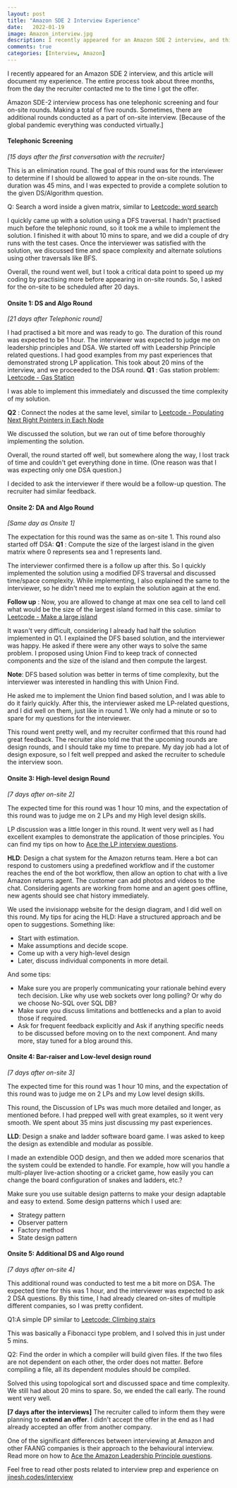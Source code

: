 ```yaml
---
layout: post
title: "Amazon SDE 2 Interview Experience"
date:   2022-01-19
image: Amazon_interview.jpg
description: I recently appeared for an Amazon SDE 2 interview, and this article will document my experience.
comments: true
categories: [Interview, Amazon]
---
```


I recently appeared for an Amazon SDE 2 interview, and this article will document my experience. The entire process took about three months, from the day the recruiter contacted me to the time I got the offer. 

Amazon SDE-2 interview process has one telephonic screening and four on-site rounds. Making a total of five rounds. Sometimes, there are additional rounds conducted as a part of on-site interview. [Because of the global pandemic everything was conducted virtually.]


#### Telephonic Screening
*[15 days after the first conversation with the recruiter]*

This is an elimination round. The goal of this round was for the interviewer to determine if I should be allowed to appear in the on-site rounds. The duration was 45 mins, and I was expected to provide a complete solution to the given DS/Algorithm question. 

Q: Search a word inside a given matrix, similar to [Leetcode: word search](https://leetcode.com/problems/word-search/)

I quickly came up with a solution using a DFS traversal. I hadn't practised much before the telephonic round, so it took me a while to implement the solution. I finished it with about 10 mins to spare, and we did a couple of dry runs with the test cases. Once the interviewer was satisfied with the solution, we discussed time and space complexity and alternate solutions using other traversals like BFS.

Overall, the round went well, but I took a critical data point to speed up my coding by practising more before appearing in on-site rounds. So, I asked for the on-site to be scheduled after 20 days. 

#### Onsite 1: DS and Algo Round
*[21 days after Telephonic round]*

I had practised a bit more and was ready to go. The duration of this round was expected to be 1 hour. The interviewer was expected to judge me on leadership principles and DSA. We started off with Leadership Principle related questions. I had good examples from my past experiences that demonstrated strong LP application. This took about 20 mins of the interview, and we proceeded to the DSA round. 
**Q1** : Gas station problem:  [Leetcode - Gas Station](https://leetcode.com/problems/gas-station/)

I was able to implement this immediately and discussed the time complexity of my solution. 

**Q2** : Connect the nodes at the same level, similar to [Leetcode - Populating Next Right Pointers in Each Node](https://leetcode.com/problems/populating-next-right-pointers-in-each-node/)

We discussed the solution, but we ran out of time before thoroughly implementing the solution. 

Overall, the round started off well, but somewhere along the way, I lost track of time and couldn't get everything done in time. (One reason was that I was expecting only one DSA question.)

I decided to ask the interviewer if there would be a follow-up question. The recruiter had similar feedback.  

#### Onsite 2: DA and Algo Round
*[Same day as Onsite 1]*

The expectation for this round was the same as on-site 1. This round also started off DSA:
**Q1** : Compute the size of the largest island in the given matrix where 0 represents sea and 1 represents land. 

The interviewer confirmed there is a follow up after this. So I quickly implemented the solution using a modified DFS traversal and discussed time/space complexity. While implementing, I also explained the same to the interviewer, so he didn't need me to explain the solution again at the end.

**Follow up** : Now, you are allowed to change at max one sea cell to land cell what would be the size of the largest island formed in this case. similar to [Leetcode - Make a large island](https://leetcode.com/problems/making-a-large-island/)

It wasn't very difficult, considering I already had half the solution implemented in Q1. I explained the DFS based solution, and the interviewer was happy. He asked if there were any other ways to solve the same problem. I proposed using Union Find to keep track of connected components and the size of the island and then compute the largest. 

**Note**: DFS based solution was better in terms of time complexity, but the interviewer was interested in handling this with Union Find. 

He asked me to implement the Union find based solution, and I was able to do it fairly quickly. 
After this, the interviewer asked me LP-related questions, and I did well on them, just like in round 1. 
We only had a minute or so to spare for my questions for the interviewer. 

This round went pretty well, and my recruiter confirmed that this round had great feedback. The recruiter also told me that the upcoming rounds are design rounds, and I should take my time to prepare. My day job had a lot of design exposure, so I felt well prepped and asked the recruiter to schedule the interview soon. 

#### Onsite 3: High-level design Round
*[7 days after on-site 2]*

The expected time for this round was 1 hour 10 mins, and the expectation of this round was to judge me on 2 LPs and my High level design skills. 

LP discussion was a little longer in this round. It went very well as I had excellent examples to demonstrate the application of those principles. You can find my tips on how to [Ace the LP interview questions](https://jinesh.codes/blog/ace-amazon-lp-questions/).


**HLD**: Design a chat system for the Amazon returns team. Here a bot can respond to customers using a predefined workflow and if the customer reaches the end of the bot workflow, then allow an option to chat with a live Amazon returns agent. The customer can add photos and videos to the chat. Considering agents are working from home and an agent goes offline, new agents should see chat history immediately. 

We used the invisionapp website for the design diagram, and I did well on this round. My tips for acing the HLD:
Have a structured approach and be open to suggestions. Something like:
* Start with estimation.
* Make assumptions and decide scope.
* Come up with a very high-level design 
* Later, discuss individual components in more detail.

And some tips:
* Make sure you are properly communicating your rationale behind every tech decision. Like why use web sockets over long polling? Or why do we choose No-SQL over SQL DB?
* Make sure you discuss limitations and bottlenecks and a plan to avoid those if required. 
* Ask for frequent feedback explicitly and Ask if anything specific needs to be discussed before moving on to the next component. And many more, stay tuned for a blog around this.


#### Onsite 4: Bar-raiser and Low-level design round
*[7 days after on-site 3]*

The expected time for this round was 1 hour 10 mins, and the expectation of this round was to judge me on 2 LPs and my Low level design skills. 

This round, the Discussion of LPs was much more detailed and longer, as mentioned before. I had prepped well with great examples, so it went very smooth. We spent about 35 mins just discussing my past experiences.

**LLD**: Design a snake and ladder software board game. I was asked to keep the design as extendible and modular as possible. 

I made an extendible OOD design, and then we added more scenarios that the system could be extended to handle. For example, how will you handle a multi-player live-action shooting or a cricket game, how easily you can change the board configuration of snakes and ladders, etc.?

Make sure you use suitable design patterns to make your design adaptable and easy to extend. Some design patterns which I used are:
* Strategy pattern
* Observer pattern
* Factory method
* State design pattern

#### Onsite 5: Additional DS and Algo round
*[7 days after on-site 4]*

This additional round was conducted to test me a bit more on DSA. The expected time for this was 1 hour, and the interviewer was expected to ask 2 DSA questions. By this time, I had already cleared on-sites of multiple different companies, so I was pretty confident.

Q1:A simple DP similar to [Leetcode: Climbing stairs](https://leetcode.com/problems/climbing-stairs/)

This was basically a Fibonacci type problem, and I solved this in just under 5 mins. 

Q2: Find the order in which a compiler will build given files. If the two files are not dependent on each other, the order does not matter. Before compiling a file, all its dependent modules should be compiled.

Solved this using topological sort and discussed space and time complexity. 
We still had about 20 mins to spare. So, we ended the call early. The round went very well.

**[7 days after the interviews]** The recruiter called to inform them they were planning to **extend an offer**. I didn't accept the offer in the end as I had already accepted an offer from another company. 

One of the significant differences between interviewing at Amazon and other FAANG companies is their approach to the behavioural interview. Read more on how to [Ace the Amazon Leadership Principle questions](https://jinesh.codes/blog/ace-amazon-lp-questions/). 

Feel free to read other posts related to interview prep and experience on [jinesh.codes/interview](https://jinesh.codes/interview)


